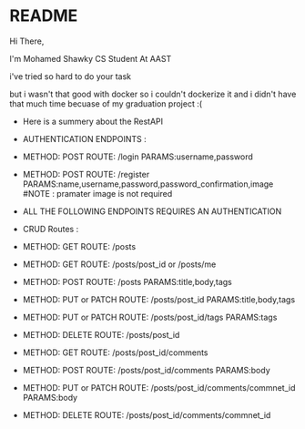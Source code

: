 # README

Hi There, 

I'm Mohamed Shawky CS Student At AAST 

i've tried so hard to do your task 

but i wasn't that good with docker so i couldn't dockerize it and i didn't have that much time becuase of my graduation project :( 


* Here is a summery about the RestAPI 

* AUTHENTICATION ENDPOINTS : 
* METHOD: POST   ROUTE: /login  PARAMS:username,password
* METHOD: POST   ROUTE: /register  PARAMS:name,username,password,password_confirmation,image #NOTE : pramater image is not required

* ALL THE FOLLOWING ENDPOINTS REQUIRES AN AUTHENTICATION
* CRUD Routes : 
* METHOD: GET   ROUTE: /posts
* METHOD: GET   ROUTE: /posts/post_id or /posts/me 
* METHOD: POST  ROUTE: /posts  PARAMS:title,body,tags
* METHOD: PUT or PATCH  ROUTE: /posts/post_id  PARAMS:title,body,tags
* METHOD: PUT or PATCH  ROUTE: /posts/post_id/tags  PARAMS:tags
* METHOD: DELETE ROUTE: /posts/post_id

* METHOD: GET   ROUTE: /posts/post_id/comments
* METHOD: POST  ROUTE: /posts/post_id/comments  PARAMS:body
* METHOD: PUT or PATCH  ROUTE: /posts/post_id/comments/commnet_id  PARAMS:body
* METHOD: DELETE ROUTE: /posts/post_id/comments/commnet_id 
